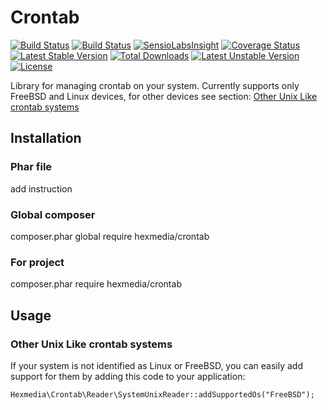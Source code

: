Crontab
=======
[![Build Status](https://travis-ci.org/Hexmedia/Crontab.svg?branch=master)](https://travis-ci.org/Hexmedia/Crontab) [![Build Status](https://ci.appveyor.com/api/projects/status/github/Hexmedia/crontab?branch=master&svg=true)](https://ci.appveyor.com/project/kuczek/crontab/history) [![SensioLabsInsight](https://insight.sensiolabs.com/projects/bb22e198-7f34-4a13-a70c-03442493f827/mini.png)](https://insight.sensiolabs.com/projects/bb22e198-7f34-4a13-a70c-03442493f827) [![Coverage Status](https://coveralls.io/repos/github/Hexmedia/Crontab/badge.svg?branch=master)](https://coveralls.io/github/Hexmedia/Crontab?branch=master)
[![Latest Stable Version](https://poser.pugx.org/hexmedia/crontab/v/stable)](https://packagist.org/packages/hexmedia/crontab) [![Total Downloads](https://poser.pugx.org/hexmedia/crontab/downloads)](https://packagist.org/packages/hexmedia/crontab) [![Latest Unstable Version](https://poser.pugx.org/hexmedia/crontab/v/unstable)](https://packagist.org/packages/hexmedia/crontab) [![License](https://poser.pugx.org/hexmedia/crontab/license)](https://packagist.org/packages/hexmedia/crontab)

Library for managing crontab on your system.
Currently supports only FreeBSD and Linux devices, for other devices see section: [Other Unix Like crontab systems](#other-unix-like-crontab-systems)

Installation
------------

### Phar file
add instruction

### Global composer
composer.phar global require hexmedia/crontab

### For project
composer.phar require hexmedia/crontab

Usage
-----

### Other Unix Like crontab systems
If your system is not identified as Linux or FreeBSD, you can easily add support for them by adding this code to
your application:
```
Hexmedia\Crontab\Reader\SystemUnixReader::addSupportedOs("FreeBSD");
```

